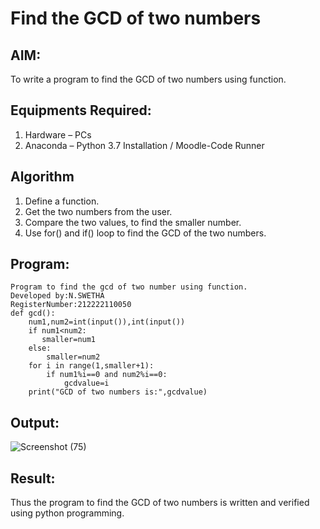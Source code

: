 # Find the GCD of two numbers

## AIM:
To write a program to find the GCD of two numbers using function.

## Equipments Required:
1. Hardware – PCs
2. Anaconda – Python 3.7 Installation / Moodle-Code Runner

## Algorithm
1. Define a function.
2. Get the two numbers from the user.
3. Compare the two values, to find the smaller number.
4. Use for() and if() loop to find the GCD of the two numbers.

## Program:

```
Program to find the gcd of two number using function.
Developed by:N.SWETHA
RegisterNumber:212222110050
def gcd():
    num1,num2=int(input()),int(input())
    if num1<num2:
       smaller=num1
    else:
        smaller=num2
    for i in range(1,smaller+1):
        if num1%i==0 and num2%i==0:
            gcdvalue=i
    print("GCD of two numbers is:",gcdvalue)

```

## Output:
![Screenshot (75)](https://user-images.githubusercontent.com/122199934/232199998-8c7f9559-983f-464e-b2ff-c61fb370cd0d.png)



## Result:
Thus the program to find the GCD of two numbers is written and verified using python programming.
